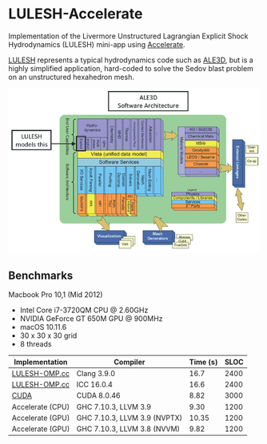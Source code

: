 LULESH-Accelerate
=================

Implementation of the Livermore Unstructured Lagrangian Explicit Shock
Hydrodynamics (LULESH) mini-app using [Accelerate][accelerate].

[LULESH][lulesh] represents a typical hydrodynamics code such as [ALE3D][ale3d],
but is a highly simplified application, hard-coded to solve the Sedov blast
problem on an unstructured hexahedron mesh.

![What LULESH models](images/ale3d.gif)


Benchmarks
----------

Macbook Pro 10,1 (Mid 2012)

  - Intel Core i7-3720QM CPU @ 2.60GHz
  - NVIDIA GeForce GT 650M GPU @ 900MHz
  - macOS 10.11.6
  - 30 x 30 x 30 grid
  - 8 threads

| Implementation | Compiler | Time (s) | SLOC |
-----------------|----------|----------|------|
| [LULESH-OMP.cc](reference/C/LULESH-OMP.cc) | Clang 3.9.0 | 16.7 | 2400 |
| [LULESH-OMP.cc](reference/C/LULESH-OMP.cc) | ICC 16.0.4 | 16.6 | 2400 |
| [CUDA](reference/CUDA/lulesh-kepler-singlegpu) | CUDA 8.0.46 | 8.82 | 3000 |
| Accelerate (CPU) | GHC 7.10.3, LLVM 3.9 | 9.30 | 1200 |
| Accelerate (GPU) | GHC 7.10.3, LLVM 3.9 (NVPTX) | 10.35 | 1200 |
| Accelerate (GPU) | GHC 7.10.3, LLVM 3.8 (NVVM) | 9.82 | 1200 |


  [accelerate]:         https://github.com/AccelerateHS/accelerate
  [ale3d]:              https://wci.llnl.gov/simulation/computer-codes/ale3d
  [lulesh]:             https://codesign.llnl.gov/lulesh.php

